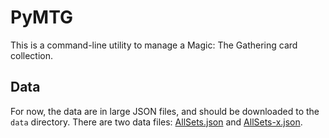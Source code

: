 # PyMTG

This is a command-line utility to manage a Magic: The Gathering card collection.

## Data

For now, the data are in large JSON files, and should be downloaded to the `data` directory. There are two data files: [AllSets.json][allsets] and [AllSets-x.json][allsets-x].

[allsets]: (http://mtgjson.com/json/AllSets.json)
[allsets-x]: (http://mtgjson.com/json/AllSets-x.json)
